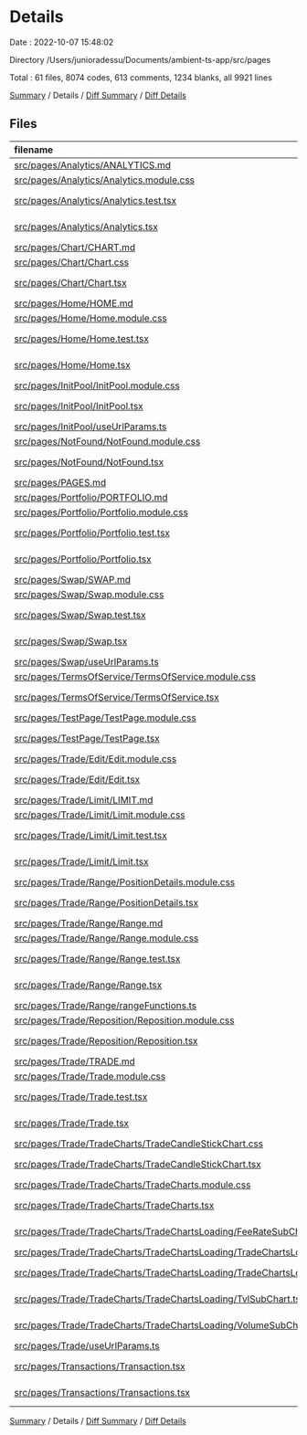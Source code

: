 # Details

Date : 2022-10-07 15:48:02

Directory /Users/junioradessu/Documents/ambient-ts-app/src/pages

Total : 61 files,  8074 codes, 613 comments, 1234 blanks, all 9921 lines

[Summary](results.md) / Details / [Diff Summary](diff.md) / [Diff Details](diff-details.md)

## Files
| filename | language | code | comment | blank | total |
| :--- | :--- | ---: | ---: | ---: | ---: |
| [src/pages/Analytics/ANALYTICS.md](/src/pages/Analytics/ANALYTICS.md) | Markdown | 8 | 0 | 4 | 12 |
| [src/pages/Analytics/Analytics.module.css](/src/pages/Analytics/Analytics.module.css) | CSS | 4 | 7 | 2 | 13 |
| [src/pages/Analytics/Analytics.test.tsx](/src/pages/Analytics/Analytics.test.tsx) | TypeScript React | 7 | 0 | 3 | 10 |
| [src/pages/Analytics/Analytics.tsx](/src/pages/Analytics/Analytics.tsx) | TypeScript React | 32 | 0 | 3 | 35 |
| [src/pages/Chart/CHART.md](/src/pages/Chart/CHART.md) | Markdown | 0 | 0 | 1 | 1 |
| [src/pages/Chart/Chart.css](/src/pages/Chart/Chart.css) | CSS | 151 | 0 | 28 | 179 |
| [src/pages/Chart/Chart.tsx](/src/pages/Chart/Chart.tsx) | TypeScript React | 1,692 | 46 | 280 | 2,018 |
| [src/pages/Home/HOME.md](/src/pages/Home/HOME.md) | Markdown | 8 | 0 | 4 | 12 |
| [src/pages/Home/Home.module.css](/src/pages/Home/Home.module.css) | CSS | 47 | 17 | 10 | 74 |
| [src/pages/Home/Home.test.tsx](/src/pages/Home/Home.test.tsx) | TypeScript React | 7 | 0 | 3 | 10 |
| [src/pages/Home/Home.tsx](/src/pages/Home/Home.tsx) | TypeScript React | 39 | 3 | 5 | 47 |
| [src/pages/InitPool/InitPool.module.css](/src/pages/InitPool/InitPool.module.css) | CSS | 60 | 1 | 10 | 71 |
| [src/pages/InitPool/InitPool.tsx](/src/pages/InitPool/InitPool.tsx) | TypeScript React | 120 | 1 | 8 | 129 |
| [src/pages/InitPool/useUrlParams.ts](/src/pages/InitPool/useUrlParams.ts) | TypeScript | 24 | 9 | 4 | 37 |
| [src/pages/NotFound/NotFound.module.css](/src/pages/NotFound/NotFound.module.css) | CSS | 6 | 0 | 1 | 7 |
| [src/pages/NotFound/NotFound.tsx](/src/pages/NotFound/NotFound.tsx) | TypeScript React | 11 | 0 | 1 | 12 |
| [src/pages/PAGES.md](/src/pages/PAGES.md) | Markdown | 11 | 0 | 7 | 18 |
| [src/pages/Portfolio/PORTFOLIO.md](/src/pages/Portfolio/PORTFOLIO.md) | Markdown | 8 | 0 | 4 | 12 |
| [src/pages/Portfolio/Portfolio.module.css](/src/pages/Portfolio/Portfolio.module.css) | CSS | 60 | 2 | 15 | 77 |
| [src/pages/Portfolio/Portfolio.test.tsx](/src/pages/Portfolio/Portfolio.test.tsx) | TypeScript React | 7 | 0 | 3 | 10 |
| [src/pages/Portfolio/Portfolio.tsx](/src/pages/Portfolio/Portfolio.tsx) | TypeScript React | 283 | 20 | 40 | 343 |
| [src/pages/Swap/SWAP.md](/src/pages/Swap/SWAP.md) | Markdown | 0 | 0 | 1 | 1 |
| [src/pages/Swap/Swap.module.css](/src/pages/Swap/Swap.module.css) | CSS | 16 | 19 | 7 | 42 |
| [src/pages/Swap/Swap.test.tsx](/src/pages/Swap/Swap.test.tsx) | TypeScript React | 21 | 0 | 4 | 25 |
| [src/pages/Swap/Swap.tsx](/src/pages/Swap/Swap.tsx) | TypeScript React | 420 | 32 | 47 | 499 |
| [src/pages/Swap/useUrlParams.ts](/src/pages/Swap/useUrlParams.ts) | TypeScript | 128 | 43 | 17 | 188 |
| [src/pages/TermsOfService/TermsOfService.module.css](/src/pages/TermsOfService/TermsOfService.module.css) | CSS | 3 | 0 | 0 | 3 |
| [src/pages/TermsOfService/TermsOfService.tsx](/src/pages/TermsOfService/TermsOfService.tsx) | TypeScript React | 64 | 0 | 4 | 68 |
| [src/pages/TestPage/TestPage.module.css](/src/pages/TestPage/TestPage.module.css) | CSS | 15 | 24 | 6 | 45 |
| [src/pages/TestPage/TestPage.tsx](/src/pages/TestPage/TestPage.tsx) | TypeScript React | 61 | 4 | 6 | 71 |
| [src/pages/Trade/Edit/Edit.module.css](/src/pages/Trade/Edit/Edit.module.css) | CSS | 11 | 0 | 2 | 13 |
| [src/pages/Trade/Edit/Edit.tsx](/src/pages/Trade/Edit/Edit.tsx) | TypeScript React | 322 | 32 | 65 | 419 |
| [src/pages/Trade/Limit/LIMIT.md](/src/pages/Trade/Limit/LIMIT.md) | Markdown | 0 | 0 | 1 | 1 |
| [src/pages/Trade/Limit/Limit.module.css](/src/pages/Trade/Limit/Limit.module.css) | CSS | 5 | 1 | 1 | 7 |
| [src/pages/Trade/Limit/Limit.test.tsx](/src/pages/Trade/Limit/Limit.test.tsx) | TypeScript React | 7 | 0 | 3 | 10 |
| [src/pages/Trade/Limit/Limit.tsx](/src/pages/Trade/Limit/Limit.tsx) | TypeScript React | 474 | 26 | 58 | 558 |
| [src/pages/Trade/Range/PositionDetails.module.css](/src/pages/Trade/Range/PositionDetails.module.css) | CSS | 12 | 1 | 2 | 15 |
| [src/pages/Trade/Range/PositionDetails.tsx](/src/pages/Trade/Range/PositionDetails.tsx) | TypeScript React | 14 | 13 | 2 | 29 |
| [src/pages/Trade/Range/Range.md](/src/pages/Trade/Range/Range.md) | Markdown | 0 | 0 | 1 | 1 |
| [src/pages/Trade/Range/Range.module.css](/src/pages/Trade/Range/Range.module.css) | CSS | 40 | 2 | 7 | 49 |
| [src/pages/Trade/Range/Range.test.tsx](/src/pages/Trade/Range/Range.test.tsx) | TypeScript React | 15 | 0 | 5 | 20 |
| [src/pages/Trade/Range/Range.tsx](/src/pages/Trade/Range/Range.tsx) | TypeScript React | 1,009 | 28 | 127 | 1,164 |
| [src/pages/Trade/Range/rangeFunctions.ts](/src/pages/Trade/Range/rangeFunctions.ts) | TypeScript | 132 | 19 | 29 | 180 |
| [src/pages/Trade/Reposition/Reposition.module.css](/src/pages/Trade/Reposition/Reposition.module.css) | CSS | 11 | 0 | 2 | 13 |
| [src/pages/Trade/Reposition/Reposition.tsx](/src/pages/Trade/Reposition/Reposition.tsx) | TypeScript React | 31 | 1 | 4 | 36 |
| [src/pages/Trade/TRADE.md](/src/pages/Trade/TRADE.md) | Markdown | 8 | 0 | 4 | 12 |
| [src/pages/Trade/Trade.module.css](/src/pages/Trade/Trade.module.css) | CSS | 250 | 41 | 53 | 344 |
| [src/pages/Trade/Trade.test.tsx](/src/pages/Trade/Trade.test.tsx) | TypeScript React | 8 | 0 | 3 | 11 |
| [src/pages/Trade/Trade.tsx](/src/pages/Trade/Trade.tsx) | TypeScript React | 491 | 22 | 33 | 546 |
| [src/pages/Trade/TradeCharts/TradeCandleStickChart.css](/src/pages/Trade/TradeCharts/TradeCandleStickChart.css) | CSS | 59 | 3 | 13 | 75 |
| [src/pages/Trade/TradeCharts/TradeCandleStickChart.tsx](/src/pages/Trade/TradeCharts/TradeCandleStickChart.tsx) | TypeScript React | 230 | 11 | 34 | 275 |
| [src/pages/Trade/TradeCharts/TradeCharts.module.css](/src/pages/Trade/TradeCharts/TradeCharts.module.css) | CSS | 305 | 39 | 65 | 409 |
| [src/pages/Trade/TradeCharts/TradeCharts.tsx](/src/pages/Trade/TradeCharts/TradeCharts.tsx) | TypeScript React | 541 | 91 | 68 | 700 |
| [src/pages/Trade/TradeCharts/TradeChartsLoading/FeeRateSubChart.tsx](/src/pages/Trade/TradeCharts/TradeChartsLoading/FeeRateSubChart.tsx) | TypeScript React | 131 | 2 | 24 | 157 |
| [src/pages/Trade/TradeCharts/TradeChartsLoading/TradeChartsLoading.module.css](/src/pages/Trade/TradeCharts/TradeChartsLoading/TradeChartsLoading.module.css) | CSS | 101 | 1 | 8 | 110 |
| [src/pages/Trade/TradeCharts/TradeChartsLoading/TradeChartsLoading.tsx](/src/pages/Trade/TradeCharts/TradeChartsLoading/TradeChartsLoading.tsx) | TypeScript React | 15 | 0 | 1 | 16 |
| [src/pages/Trade/TradeCharts/TradeChartsLoading/TvlSubChart.tsx](/src/pages/Trade/TradeCharts/TradeChartsLoading/TvlSubChart.tsx) | TypeScript React | 167 | 2 | 30 | 199 |
| [src/pages/Trade/TradeCharts/TradeChartsLoading/VolumeSubChart.tsx](/src/pages/Trade/TradeCharts/TradeChartsLoading/VolumeSubChart.tsx) | TypeScript React | 145 | 3 | 25 | 173 |
| [src/pages/Trade/useUrlParams.ts](/src/pages/Trade/useUrlParams.ts) | TypeScript | 137 | 37 | 20 | 194 |
| [src/pages/Transactions/Transaction.tsx](/src/pages/Transactions/Transaction.tsx) | TypeScript React | 17 | 10 | 6 | 33 |
| [src/pages/Transactions/Transactions.tsx](/src/pages/Transactions/Transactions.tsx) | TypeScript React | 73 | 0 | 10 | 83 |

[Summary](results.md) / Details / [Diff Summary](diff.md) / [Diff Details](diff-details.md)